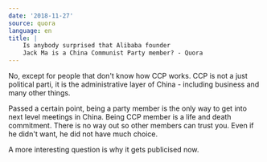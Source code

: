 ```yaml
---
date: '2018-11-27'
source: quora
language: en
title: |
    Is anybody surprised that Alibaba founder
    Jack Ma is a China Communist Party member? - Quora
---
```


No, except for people that don\'t know how CCP works. CCP is not a just
political parti, it is the administrative layer of China - including
business and many other things.

Passed a certain point, being a party member is the only way to get into
next level meetings in China. Being CCP member is a life and death
commitment. There is no way out so other members can trust you. Even if
he didn\'t want, he did not have much choice.

A more interesting question is why it gets publicised now.
